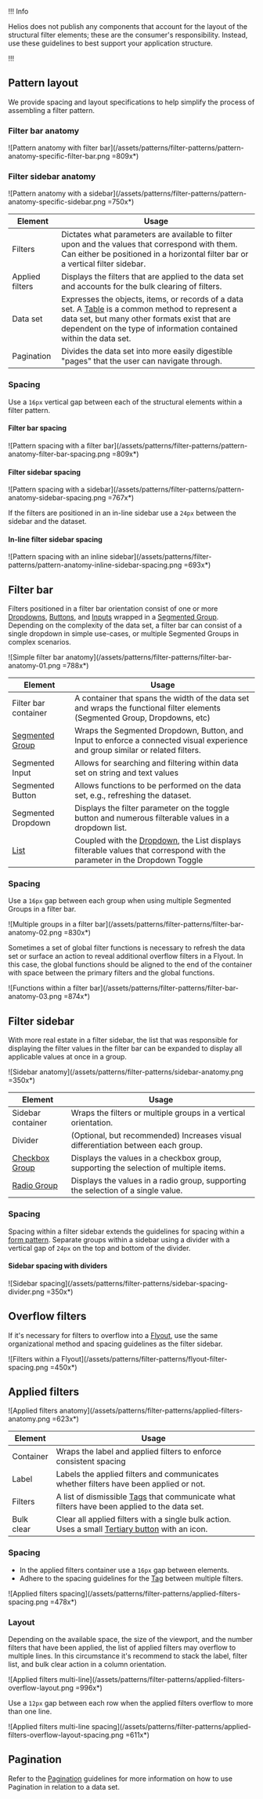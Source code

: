 !!! Info

Helios does not publish any components that account for the layout of the structural filter elements; these are the consumer's responsibility. Instead, use these guidelines to best support your application structure.

!!!

## Pattern layout

We provide spacing and layout specifications to help simplify the process of assembling a filter pattern.

### Filter bar anatomy

![Pattern anatomy with filter bar](/assets/patterns/filter-patterns/pattern-anatomy-specific-filter-bar.png =809x*)

### Filter sidebar anatomy

![Pattern anatomy with a sidebar](/assets/patterns/filter-patterns/pattern-anatomy-specific-sidebar.png =750x*)

| Element | Usage |
|---------|-------|
| Filters | Dictates what parameters are available to filter upon and the values that correspond with them. Can either be positioned in a horizontal filter bar or a vertical filter sidebar. |
| Applied filters | Displays the filters that are applied to the data set and accounts for the bulk clearing of filters. |
| Data set | Expresses the objects, items, or records of a data set. A [Table](/components/table) is a common method to represent a data set, but many other formats exist that are dependent on the type of information contained within the data set. |
| Pagination | Divides the data set into more easily digestible "pages" that the user can navigate through. |

### Spacing

Use a `16px` vertical gap between each of the structural elements within a filter pattern.

#### Filter bar spacing

![Pattern spacing with a filter bar](/assets/patterns/filter-patterns/pattern-anatomy-filter-bar-spacing.png =809x*)

#### Filter sidebar spacing

![Pattern spacing with a sidebar](/assets/patterns/filter-patterns/pattern-anatomy-sidebar-spacing.png =767x*)

If the filters are positioned in an in-line sidebar use a `24px` between the sidebar and the dataset.

#### In-line filter sidebar spacing

![Pattern spacing with an inline sidebar](/assets/patterns/filter-patterns/pattern-anatomy-inline-sidebar-spacing.png =693x*)

## Filter bar

Filters positioned in a filter bar orientation consist of one or more [Dropdowns](/components/dropdown), [Buttons](/components/button), and [Inputs](/components/form/text-input) wrapped in a [Segmented Group](/components/segmented-group). Depending on the complexity of the data set, a filter bar can consist of a single dropdown in simple use-cases, or multiple Segmented Groups in complex scenarios.

![Simple filter bar anatomy](/assets/patterns/filter-patterns/filter-bar-anatomy-01.png =788x*)

| Element | Usage |
|---------|-------|
| Filter bar container | A container that spans the width of the data set and wraps the functional filter elements (Segmented Group, Dropdowns, etc) |
| [Segmented Group](/components/segmented-group) | Wraps the Segmented Dropdown, Button, and Input to enforce a connected visual experience and group similar or related filters. |
| Segmented Input | Allows for searching and filtering within data set on string and text values |
| Segmented Button | Allows functions to be performed on the data set, e.g., refreshing the dataset. |
| Segmented Dropdown | Displays the filter parameter on the toggle button and numerous filterable values in a dropdown list. |
| [List](/components/dropdown#list) | Coupled with the [Dropdown](/components/dropdown), the List displays filterable values that correspond with the parameter in the Dropdown Toggle |

### Spacing

Use a `16px` gap between each group when using multiple Segmented Groups in a filter bar.

![Multiple groups in a filter bar](/assets/patterns/filter-patterns/filter-bar-anatomy-02.png =830x*)

Sometimes a set of global filter functions is necessary to refresh the data set or surface an action to reveal additional overflow filters in a Flyout. In this case, the global functions should be aligned to the end of the container with space between the primary filters and the global functions.

![Functions within a filter bar](/assets/patterns/filter-patterns/filter-bar-anatomy-03.png =874x*)

## Filter sidebar

With more real estate in a filter sidebar, the list that was responsible for displaying the filter values in the filter bar can be expanded to display all applicable values at once in a group.

![Sidebar anatomy](/assets/patterns/filter-patterns/sidebar-anatomy.png =350x*)

| Element | Usage |
|---------|-------|
| Sidebar container | Wraps the filters or multiple groups in a vertical orientation. |
| Divider | (Optional, but recommended) Increases visual differentiation between each group. |
| [Checkbox Group](/components/form/checkbox) | Displays the values in a checkbox group, supporting the selection of multiple items. |
| [Radio Group](/components/form/radio) | Displays the values in a radio group, supporting the selection of a single value. |

### Spacing

Spacing within a filter sidebar extends the guidelines for spacing within a [form pattern](/patterns/form-patterns). Separate groups within a sidebar using a divider with a vertical gap of `24px` on the top and bottom of the divider.

#### Sidebar spacing with dividers

![Sidebar spacing](/assets/patterns/filter-patterns/sidebar-spacing-divider.png =350x*)

## Overflow filters

If it's necessary for filters to overflow into a [Flyout](/components/flyout), use the same organizational method and spacing guidelines as the filter sidebar.

![Filters within a Flyout](/assets/patterns/filter-patterns/flyout-filter-spacing.png =450x*)

## Applied filters

![Applied filters anatomy](/assets/patterns/filter-patterns/applied-filters-anatomy.png =623x*)

| Element | Usage |
|---------|-------|
| Container | Wraps the label and applied filters to enforce consistent spacing |
| Label | Labels the applied filters and communicates whether filters have been applied or not. |
| Filters | A list of dismissible [Tags](/components/tag) that communicate what filters have been applied to the data set. |
| Bulk clear | Clear all applied filters with a single bulk action. Uses a small [Tertiary button](/components/button) with an icon. |

### Spacing

- In the applied filters container use a `16px` gap between elements.
- Adhere to the spacing guidelines for the [Tag](/components/tag#spacing) between multiple filters.

![Applied filters spacing](/assets/patterns/filter-patterns/applied-filters-spacing.png =478x*)

### Layout

Depending on the available space, the size of the viewport, and the number filters that have been applied, the list of applied filters may overflow to multiple lines. In this circumstance it's recommend to stack the label, filter list, and bulk clear action in a column orientation.

![Applied filters multi-line](/assets/patterns/filter-patterns/applied-filters-overflow-layout.png =996x*)

Use a `12px` gap between each row when the applied filters overflow to more than one line.

![Applied filters multi-line spacing](/assets/patterns/filter-patterns/applied-filters-overflow-layout-spacing.png =611x*)

## Pagination

Refer to the [Pagination](/components/pagination?tab=specifications) guidelines for more information on how to use Pagination in relation to a data set.